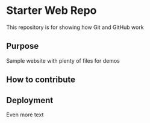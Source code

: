 # Starter Web Repo

This repository is for showing how Git and GitHub work

## Purpose

Sample website with plenty of files for demos


## How to contribute

## Deployment

Even more text